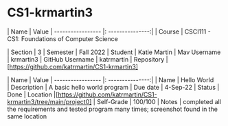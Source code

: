 # CS1-krmartin3

| Name               | Value
|  ----------------- |: ---------------:|
| Course             | CSCI111 - CS1: Foundations of Computer Science
                
| Section            | 3
| Semester           | Fall 2022
| Student            | Katie Martin
| Mav Username       | krmartin3
| GitHub Username    | katrmartin
| Repository         | [https://github.com/katrmartin/CS1-krmartin3]


| Name               | Value
|  ----------------- |: ---------------:|
| Name               | Hello World               
| Description        | A basic hello world program
| Due date           | 4-Sep-22
| Status             | Done
| Location           |[https://github.com/katrmartin/CS1-krmartin3/tree/main/project0]
| Self-Grade         | 100/100
| Notes              | completed all the requirements and tested program many times; screenshot found in the same location
